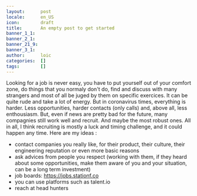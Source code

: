 ```yaml
---
layout:      post
locale:      en_US
icon:        draft
title:       An empty post to get started
banner_1_1:  
banner_2_1:  
banner_21_9: 
banner_3_1:  
author:      loic
categories:  []
tags:        []
---
```


Looking for a job is never easy, you have to put yourself out of your comfort zone, do things that you normaly don't do, find and discuss with many strangers and most of all be juged by them on specific exercices. It can be quite rude and take a lot of energy. But in coronavirus times, everything is harder. Less opportunities, harder contacts (only calls) and, above all, less enthousiasm.
But, even if news are pretty bad for the future, many compagnies still work well and recruit. And maybe the most robust ones.
All in all, I think recruiting is mostly a luck and timing challenge, and it could happen any time. 
Here are my ideas :
- contact companies you really like, for their product, their culture, their engineering reputation or even more basic reasons
- ask advices from people you respect (working with them, if they heard about some opportunities, make them aware of you and your situation, can be a long term investment)
- job boards: https://jobs.stationf.co
- you can use platforms such as talent.io
- reach at head hunters

